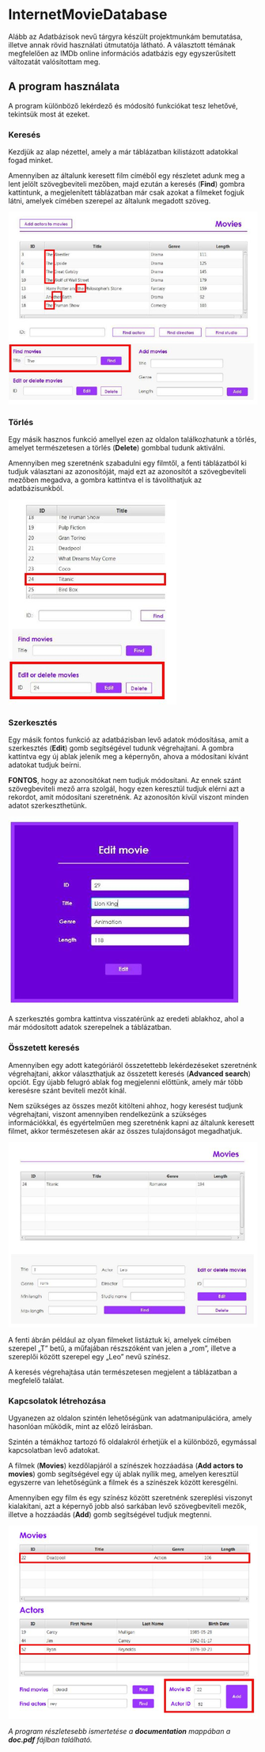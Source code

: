 # InternetMovieDatabase

Alább az Adatbázisok nevű tárgyra készült projektmunkám bemutatása, illetve annak rövid használati útmutatója látható. A választott témának megfelelően az IMDb online információs adatbázis egy egyszerűsített változatát valósítottam meg.

## A program használata

A program különböző lekérdező és módosító funkciókat tesz lehetővé, tekintsük most át ezeket.

### Keresés

Kezdjük az alap nézettel, amely a már táblázatban kilistázott adatokkal fogad minket.

Amennyiben az általunk keresett film címéből egy részletet adunk meg a lent jelölt szövegbeviteli mezőben, majd ezután a keresés (**Find**) gombra kattintunk, a megjelenített táblázatban már csak azokat a filmeket fogjuk látni, amelyek címében szerepel az általunk megadott szöveg.

![search](https://github.com/Kladaja/InternetMovieDatabase/blob/main/documentation/Views/search.JPG)

### Törlés

Egy másik hasznos funkció amellyel ezen az oldalon találkozhatunk a törlés, amelyet természetesen a törlés (**Delete**) gombbal tudunk aktiválni.

Amennyiben meg szeretnénk szabadulni egy filmtől, a fenti táblázatból ki tudjuk választani az azonosítóját, majd ezt az azonosítót a szövegbeviteli mezőben megadva, a gombra kattintva el is távolíthatjuk az adatbázisunkból.

![delete](https://github.com/Kladaja/InternetMovieDatabase/blob/main/documentation/Views/delete.JPG)

### Szerkesztés

Egy másik fontos funkció az adatbázisban levő adatok módosítása, amit a szerkesztés (**Edit**) gomb segítségével tudunk végrehajtani. A gombra kattintva egy új ablak jelenik meg a képernyőn, ahova a módosítani kívánt adatokat tudjuk beírni.

**FONTOS**, hogy az azonosítókat nem tudjuk módosítani. Az ennek szánt szövegbeviteli mező arra szolgál, hogy ezen keresztül tudjuk elérni azt a rekordot, amit módosítani szeretnénk. Az azonosítón kívül viszont minden adatot szerkeszthetünk.

![edit](https://github.com/Kladaja/InternetMovieDatabase/blob/main/documentation/Views/edit.JPG)

A szerkesztés gombra kattintva visszatérünk az eredeti ablakhoz, ahol a már módosított adatok szerepelnek a táblázatban.

### Összetett keresés

Amennyiben egy adott kategóriáról összetettebb lekérdezéseket szeretnénk végrehajtani, akkor választhatjuk az összetett keresés (**Advanced search**) opciót.
Egy újabb felugró ablak fog megjelenni előttünk, amely már több keresésre szánt beviteli mezőt kínál.

Nem szükséges az összes mezőt kitölteni ahhoz, hogy keresést tudjunk végrehajtani, viszont amennyiben rendelkezünk a szükséges információkkal, és egyértelműen meg szeretnénk kapni az általunk keresett filmet, akkor természetesen akár az összes tulajdonságot megadhatjuk.

![advanced_search](https://github.com/Kladaja/InternetMovieDatabase/blob/main/documentation/Views/advanced_search.JPG)

A fenti ábrán például az olyan filmeket listáztuk ki, amelyek címében szerepel „T” betű, a műfajában részszóként van jelen a „rom”, illetve a szereplői között szerepel egy „Leo” nevű színész.

A keresés végrehajtása után természetesen megjelent a táblázatban a megfelelő találat.

### Kapcsolatok létrehozása

Ugyanezen az oldalon szintén lehetőségünk van adatmanipulációra, amely hasonlóan működik, mint az előző leírásban.

Szintén a témákhoz tartozó fő oldalakról érhetjük el a különböző, egymással kapcsolatban levő adatokat.

A filmek (**Movies**) kezdőlapjáról a színészek hozzáadása (**Add actors to movies**) gomb segítségével egy új ablak nyílik meg, amelyen keresztül egyszerre van lehetőségünk a filmek és a színészek között keresgélni.

Amennyiben egy film és egy színész között szeretnénk szereplési viszonyt kialakítani, azt a képernyő jobb alsó sarkában levő szövegbeviteli mezők, illetve a hozzáadás (**Add**) gomb segítségével tudjuk megtenni.

![add_actors_to_movies](https://github.com/Kladaja/InternetMovieDatabase/blob/main/documentation/Views/add_actor_to_movie.JPG)


*A program részletesebb ismertetése a **documentation** mappában a **doc.pdf** fájlban található.*
